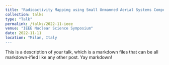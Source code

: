 ```yaml
---
title: "Radioactivity Mapping using Small Unmanned Aerial Systems Composed of Active-Structural 6Li-PSD Plastic Scintillators"
collection: talks
type: "Talk"
permalink: /talks/2022-11-ieee
venue: "IEEE Nuclear Science Symposium"
date: 2022-11-11
location: "Milan, Italy
---
```


This is a description of your talk, which is a markdown files that can be all markdown-ified like any other post. Yay markdown!
